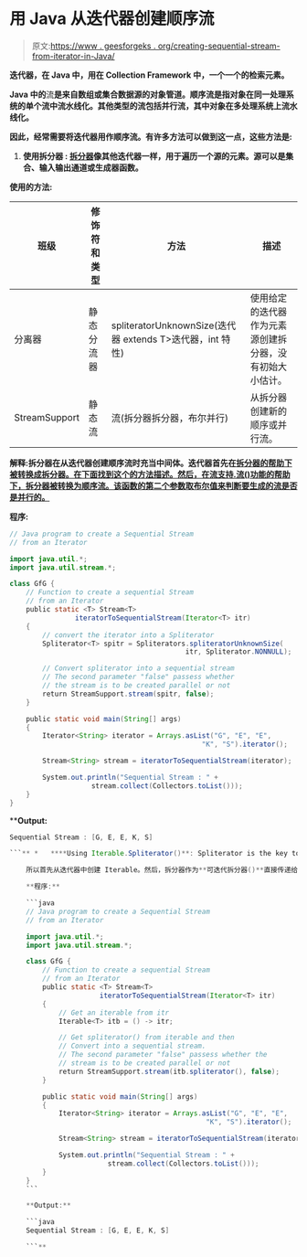 # 用 Java 从迭代器创建顺序流

> 原文:[https://www . geesforgeks . org/creating-sequential-stream-from-iterator-in-Java/](https://www.geeksforgeeks.org/creating-sequential-stream-from-an-iterator-in-java/)

[](https://www.geeksforgeeks.org/iterators-in-java/)**迭代器，在 Java 中，用在 Collection Framework 中，一个一个的检索元素。**

**Java 中的**流**是来自数组或集合数据源的对象管道。顺序流是指对象在同一处理系统的单个流中流水线化。其他类型的流包括并行流，其中对象在多处理系统上流水线化。**

**因此，经常需要将迭代器用作顺序流。有许多方法可以做到这一点，这些方法是:**

1.  ****使用拆分器** : [拆分器](https://www.geeksforgeeks.org/java-util-interface-spliterator-java8/)像其他迭代器一样，用于遍历一个源的元素。源可以是集合、输入输出通道或生成器函数。**

****使用的方法:****

| 班级 | 修饰符和类型 | 方法 | 描述 |
| --- | --- | --- | --- |
| 分离器 | 静态<t>分流器</t> | spliteratorUnknownSize(迭代器 extends T>迭代器，int 特性) | 使用给定的迭代器作为元素源创建拆分器，没有初始大小估计。 |
| StreamSupport | 静态<t>流</t> | 流(拆分器<t>拆分器，布尔并行)</t> | 从拆分器创建新的顺序或并行流。 |

****解释**:拆分器在从迭代器创建顺序流时充当中间体。迭代器首先在[拆分器的帮助下被转换成拆分器。在下面找到这个的方法描述。然后，在**流支持.流()**功能的帮助下，拆分器被转换为顺序流。该函数的**第二个参数**取布尔值来判断要生成的流是否是并行的。](https://docs.oracle.com/javase/8/docs/api/java/util/Spliterators.html#spliteratorUnknownSize-java.util.Iterator-int-)**

****程序:****

```java
// Java program to create a Sequential Stream
// from an Iterator

import java.util.*;
import java.util.stream.*;

class GfG {
    // Function to create a sequential Stream
    // from an Iterator
    public static <T> Stream<T> 
                iteratorToSequentialStream(Iterator<T> itr)
    {
        // convert the iterator into a Spliterator
        Spliterator<T> spitr = Spliterators.spliteratorUnknownSize(
                                           itr, Spliterator.NONNULL);

        // Convert spliterator into a sequential stream
        // The second parameter "false" passess whether 
        // the stream is to be created parallel or not
        return StreamSupport.stream(spitr, false);
    }

    public static void main(String[] args)
    {
        Iterator<String> iterator = Arrays.asList("G", "E", "E", 
                                               "K", "S").iterator();

        Stream<String> stream = iteratorToSequentialStream(iterator);

        System.out.println("Sequential Stream : " + 
                    stream.collect(Collectors.toList()));
    }
}
```

****Output:**

```java
Sequential Stream : [G, E, E, K, S]

```** *   ****Using Iterable.Spliterator()**: Spliterator is the key to create the sequential stream. Hence in this method also, Spliterator is used. But in this method, the source of Spliterator is set to an **Iterable** created from the **Iterator**.

    所以首先从迭代器中创建 Iterable。然后，拆分器作为**可迭代拆分器()**直接传递给**流()**方法。

    **程序:**

    ```java
    // Java program to create a Sequential Stream
    // from an Iterator

    import java.util.*;
    import java.util.stream.*;

    class GfG {
        // Function to create a sequential Stream
        // from an Iterator
        public static <T> Stream<T> 
                      iteratorToSequentialStream(Iterator<T> itr)
        {
            // Get an iterable from itr
            Iterable<T> itb = () -> itr;

            // Get spliterator() from iterable and then
            // Convert into a sequential stream.
            // The second parameter "false" passess whether the
            // stream is to be created parallel or not
            return StreamSupport.stream(itb.spliterator(), false);
        }

        public static void main(String[] args)
        {
            Iterator<String> iterator = Arrays.asList("G", "E", "E",
                                                "K", "S").iterator();

            Stream<String> stream = iteratorToSequentialStream(iterator);

            System.out.println("Sequential Stream : " +
                        stream.collect(Collectors.toList()));
        }
    }
    ```

    **Output:**

    ```java
    Sequential Stream : [G, E, E, K, S]

    ```**